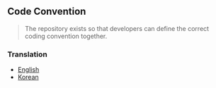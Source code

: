 ## Code Convention

> The repository exists so that developers can define the correct coding convention together.

### Translation

- [English](./docs)
- [Korean](./docs/ko)
